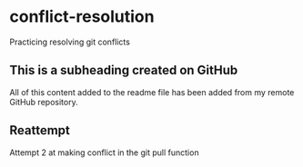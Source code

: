 # conflict-resolution
Practicing resolving git conflicts

## This is a subheading created on GitHub

All of this content added to the readme file has been added from my remote GitHub repository.

## Reattempt
Attempt 2 at making conflict in the git pull function
